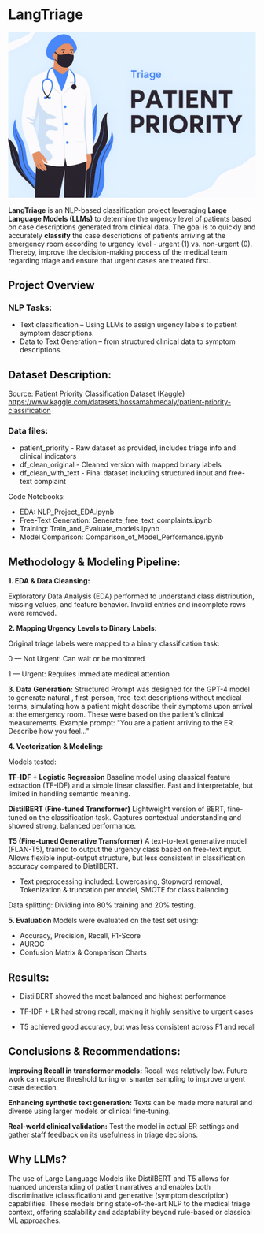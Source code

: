 # LangTriage

![Triage Workflow](Triage.png)

**LangTriage** is an NLP-based classification project leveraging **Large Language Models (LLMs)** to determine the urgency level of patients based on case descriptions generated from clinical data.
The goal is to quickly and accurately **classify** the case descriptions of patients arriving at the emergency room according to urgency level - urgent (1) vs. non-urgent (0).
Thereby, improve the decision-making process of the medical team regarding triage and ensure that urgent cases are treated first.


## Project Overview

### NLP Tasks: 
* Text classification – Using LLMs to assign urgency labels to patient symptom descriptions.
* Data to Text Generation – from structured clinical data to symptom descriptions.


## Dataset Description:
Source: Patient Priority Classification Dataset (Kaggle) https://www.kaggle.com/datasets/hossamahmedaly/patient-priority-classification

### **Data files:** 
* patient_priority - Raw dataset as provided, includes triage info and clinical indicators
* df_clean_original - Cleaned version with mapped binary labels 
* df_clean_with_text - Final dataset including structured input and free-text complaint

Code Notebooks:
* EDA: NLP_Project_EDA.ipynb
* Free-Text Generation: Generate_free_text_complaints.ipynb
* Training: Train_and_Evaluate_models.ipynb
* Model Comparison: Comparison_of_Model_Performance.ipynb

## Methodology & Modeling  Pipeline:
**1. EDA & Data Cleansing:**

Exploratory Data Analysis (EDA) performed to understand class distribution, missing values, and feature behavior.
Invalid entries and incomplete rows were removed.

**2. Mapping Urgency Levels to Binary Labels:**

Original triage labels were mapped to a binary classification task:

0 — Not Urgent: Can wait or be monitored

1 — Urgent: Requires immediate medical attention

  
**3. Data Generation:**
Structured Prompt was designed for the GPT-4 model to generate natural , first-person, free-text descriptions without medical terms, simulating how a patient might describe their symptoms upon arrival at the emergency room. These were based on the patient’s clinical measurements.
Example prompt:
"You are a patient arriving to the ER. Describe how you feel..."

**4. Vectorization & Modeling:**

Models tested:

**TF-IDF + Logistic Regression**
Baseline model using classical feature extraction (TF-IDF) and a simple linear classifier. Fast and interpretable, but limited in handling semantic meaning.

**DistilBERT (Fine-tuned Transformer)**
Lightweight version of BERT, fine-tuned on the classification task. Captures contextual understanding and showed strong, balanced performance.

**T5 (Fine-tuned Generative Transformer)**
A text-to-text generative model (FLAN-T5), trained to output the urgency class based on free-text input. Allows flexible input-output structure, but less consistent in classification accuracy compared to DistilBERT.

* Text preprocessing included: Lowercasing, Stopword removal, Tokenization & truncation per model, SMOTE for class balancing

Data splitting:
Dividing into 80% training and 20% testing.


**5. Evaluation**
Models were evaluated on the test set using:
* Accuracy, Precision, Recall, F1-Score
* AUROC
* Confusion Matrix & Comparison Charts


## Results: 
* DistilBERT showed the most balanced and highest performance 

* TF-IDF + LR had strong recall, making it highly sensitive to urgent cases

* T5 achieved good accuracy, but was less consistent across F1 and recall

## Conclusions & Recommendations:

**Improving Recall in transformer models:**
Recall was relatively low. Future work can explore threshold tuning or smarter sampling to improve urgent case detection.

**Enhancing synthetic text generation:** Texts can be made more natural and diverse using larger models or clinical fine-tuning.

**Real-world clinical validation:** Test the model in actual ER settings and gather staff feedback on its usefulness in triage decisions.


## **Why LLMs?**  
The use of Large Language Models like DistilBERT and T5 allows for nuanced understanding of patient narratives and enables both discriminative (classification) and generative (symptom description) capabilities. These models bring state-of-the-art NLP to the medical triage context, offering scalability and adaptability beyond rule-based or classical ML approaches.




